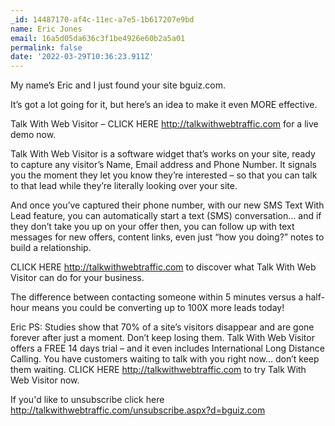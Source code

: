 ```yaml
---
_id: 14487170-af4c-11ec-a7e5-1b617207e9bd
name: Eric Jones
email: 16a5d05da636c3f1be4926e60b2a5a01
permalink: false
date: '2022-03-29T10:36:23.911Z'
---
```

My name’s Eric and I just found your site bguiz.com.

It’s got a lot going for it, but here’s an idea to make it even MORE effective.

Talk With Web Visitor – CLICK HERE http://talkwithwebtraffic.com for a live demo now.

Talk With Web Visitor is a software widget that’s works on your site, ready to capture any visitor’s Name, Email address and Phone Number.  It signals you the moment they let you know they’re interested – so that you can talk to that lead while they’re literally looking over your site.

And once you’ve captured their phone number, with our new SMS Text With Lead feature, you can automatically start a text (SMS) conversation… and if they don’t take you up on your offer then, you can follow up with text messages for new offers, content links, even just “how you doing?” notes to build a relationship.

CLICK HERE http://talkwithwebtraffic.com to discover what Talk With Web Visitor can do for your business.

The difference between contacting someone within 5 minutes versus a half-hour means you could be converting up to 100X more leads today!

Eric
PS: Studies show that 70% of a site’s visitors disappear and are gone forever after just a moment. Don’t keep losing them. 
Talk With Web Visitor offers a FREE 14 days trial – and it even includes International Long Distance Calling. 
You have customers waiting to talk with you right now… don’t keep them waiting. 
CLICK HERE http://talkwithwebtraffic.com to try Talk With Web Visitor now.

If you'd like to unsubscribe click here http://talkwithwebtraffic.com/unsubscribe.aspx?d=bguiz.com

